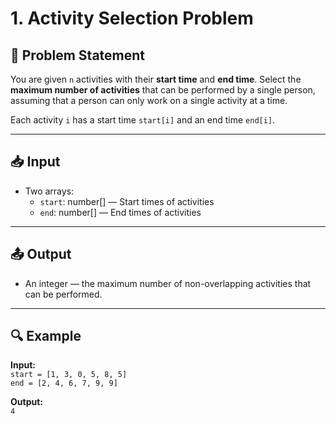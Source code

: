 # 1. Activity Selection Problem

## 🧩 Problem Statement

You are given `n` activities with their **start time** and **end time**. Select the **maximum number of activities** that can be performed by a single person, assuming that a person can only work on a single activity at a time.

Each activity `i` has a start time `start[i]` and an end time `end[i]`.

---

## 📥 Input

-   Two arrays:
    -   `start`: number[] — Start times of activities
    -   `end`: number[] — End times of activities

---

## 📤 Output

-   An integer — the maximum number of non-overlapping activities that can be performed.

---

## 🔍 Example

**Input:**  
`start = [1, 3, 0, 5, 8, 5]`  
`end = [2, 4, 6, 7, 9, 9]`

**Output:**  
`4`
